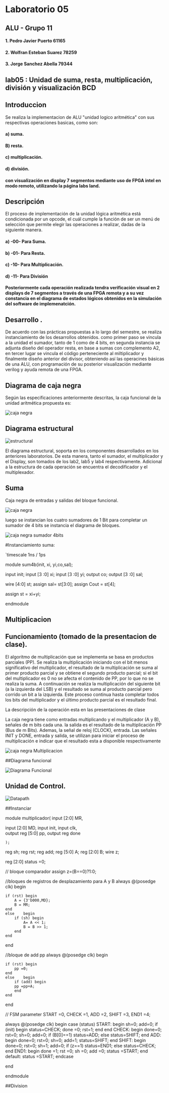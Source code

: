 # Laboratorio  05

## ALU - Grupo 11

#### 1. Pedro Javier Puerto    61165
#### 2. Wolfran Esteban Suarez 78259
#### 3. Jorge Sanchez Abella   79344

## lab05 : Unidad de suma, resta, multiplicación, división y visualización BCD

## Introduccion

Se realiza la implementacion de ALU "unidad logico aritmética" con sus respectivas operaciones basicas, como son:
#### a) suma.
#### B) resta.
#### c) multiplicación.
#### d) división.
#### con visualización en display 7 segmentos mediante uso de FPGA intel en modo remoto, utilizando la página labs land.


## Descripción
El proceso de implementación de la unidad lógica aritmética está condicionada por un opcode, el cuál cumple la función de ser un menú de selección que permite elegir las operaciones a realizar, dadas de la siguiente manera.
#### a) -00- Para Suma.
#### b) -01- Para Resta.
#### c) -10- Para Multiplicación.
#### d) -11- Para División
#### Posteriormente cada operación realizada tendra verificación visual en 2 displays de 7 segmentos a través de una FPGA remota y a su vez constancia en el diagrama de estados lógicos obtenidos en la simulación del software de implemenatción.  

## Desarrollo . 
De acuerdo con las prácticas propuestas a lo largo del semestre, se realiza instanciamiento de los desarrollos obtenidos.
como primer paso se vincula a la unidad el sumador, tanto de 1 como de 4 bits, en segunda instancia se adjunta diseño del operador resta, en base a sumas con complemento A2, en tercer lugar se vincula el código perteneciente al miltiplicador y finalmente diseño anterior del divisor, obteniendo así las operacines básicas de una ALU, con programación de su posterior visualización mediante verilog y ayuda remota de una FPGA.

## Diagrama de caja negra

Según las especificaciones anteriormente descritas, la caja funcional de la unidad aritmética propuesta es:

![caja negra](https://github.com/Fabeltranm/SPARTAN6-ATMEGA-MAX5864/blob/master/lab/lab06_Unidad_aritmetica/doc/cajanegra.png)


## Diagrama estructural

![estructural](https://github.com/Fabeltranm/SPARTAN6-ATMEGA-MAX5864/blob/master/lab/lab06_Unidad_aritmetica/doc/diagraEstructural.png)

El diagrama estructural, soporta en los componentes desarrollados en los anteriores laboratorios. De esta manera,  tanto el sumador, el multiplicador  y el Display, son tomados de los lab2, lab5 y lab4  respectivamente. Adicional a la estructura de cada operación se encuentra el decodificador  y el multiplexador.


## Suma
 
Caja negra de entradas y salidas del bloque funcional.

![caja negra](https://github.com/ELINGAP-7545/lab05-lab05-grupo-11/blob/master/CAJA%20NEGRA%20SUMADOR.PNG)

luego se instancian los cuatro sumadores de 1 Bit para completar un sumador de 4 bits se instancia el diagrama  de bloques.

![caja negra sumador 4bits](https://github.com/ELINGAP-7545/lab05-lab05-grupo-11/blob/master/SUMADOR%204%20BITS.PNG)

#Instanciamiento suma:

`timescale 1ns / 1ps

module sum4b(init, xi, yi,co,sal);

  input init;
  input [3 :0] xi;
  input [3 :0] yi;
  output co;
  output [3 :0] sal;
  
  
  wire [4:0] st;
  assign sal= st[3:0];
  assign Cout = st[4];

  assign st  = 	xi+yi;

endmodule

## Multiplicacion 
## Funcionamiento (tomado de la presentacion de clase).

El algoritmo de multiplicación que se implementa se basa en productos parciales (PP). Se realiza la multiplicación iniciando con el bit menos significativo del multiplicador, el resultado de la multiplicación se suma al primer producto parcial y se obtiene el segundo producto parcial; si el bit del multiplicador es 0 no se afecta el contenido de PP, por lo que no se realiza la suma. A continuación se realiza la multiplicación del siguiente bit (a la izquierda del LSB) y el resultado se suma al producto parcial pero corrido un bit a la izquierda. Este proceso continua hasta completar todos los bits del multiplicador y el último producto parcial es el resultado final.

La descripción de la operación esta en las presentaciones de clase

La caja negra tiene como entradas multiplicando y el multiplicador (A y B), señales de m bits cada una. la salida es el resultado de la multiplicación PP (Bus de m Bits). Ademas, la señal de reloj (CLOCK), entrada. Las señales INIT y DONE, entrada y salida, se utilizan para iniciar el proceso de multiplicación e indicar que el resultado esta a disponible respectivamente

![caja negra Multiplicacion](https://github.com/ELINGAP-7545/lab05-lab05-grupo-11/blob/master/CAJA%20NEGRA%20MULTIPLICADOR.PNG)

##Diagrama funcional

![Diagrama Funcional](https://github.com/ELINGAP-7545/lab05-lab05-grupo-11/blob/master/DESCRIPCION%20FUNCIONAL%20MULTIPLICADOR.PNG)

## Unidad de Control.

![Datapath](https://github.com/ELINGAP-7545/lab05-lab05-grupo-11/blob/master/unidad%20de%20control%20datapath%201.PNG)


##Instanciar

module multiplicador( input [2:0] MR, 

input [2:0] MD, 
input init, 
input clk,  
output reg [5:0] pp, 
output reg done

    );

reg sh;
reg rst;
reg add;
reg [5:0] A;
reg [2:0] B;
wire z;

reg [2:0] status =0;

// bloque comparador 
assign z=(B==0)?1:0;


//bloques de registros de desplazamiento para A y B
always @(posedge clk) begin
   
	if (rst) begin
		A = {3'b000,MD};
		B = MR;
	end
	else	begin 
		if (sh) begin
			A= A << 1;
			B = B >> 1;
		end
	end

end 

//bloque de add pp
always @(posedge clk) begin
   
	if (rst) begin
		pp =0;
	end
	else	begin 
		if (add) begin
		pp =pp+A;
		end
	end

end

// FSM 
parameter START =0,  CHECK =1, ADD =2, SHIFT =3, END1 =4;

always @(posedge clk) begin
	case (status)
	START: begin
		sh=0;
		add=0;
		if (init) begin
			status=CHECK;
			done =0;
			rst=1;
		end
		end
	CHECK: begin 
		done=0;
		rst=0;
		sh=0;
		add=0;
		if (B[0]==1)
			status=ADD;
		else
			status=SHIFT;
		end
	ADD: begin
		done=0;
		rst=0;
		sh=0;
		add=1;
		status=SHIFT;
		end
	SHIFT: begin
		done=0;
		rst=0;
		sh=1;
		add=0;
		if (z==1)
			status=END1;
		else
			status=CHECK;
		end
	END1: begin
		done =1;
		rst =0;
		sh =0;
		add =0;
		status =START;
	end
	 default:
		status =START;
	endcase 
	
end 


endmodule

##Division



 
 
 
 
 
 
 
 
